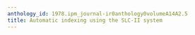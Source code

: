 ```yaml
---
anthology_id: 1978.ipm_journal-ir0anthology0volumeA14A2.5
title: Automatic indexing using the SLC-II system
---
```

